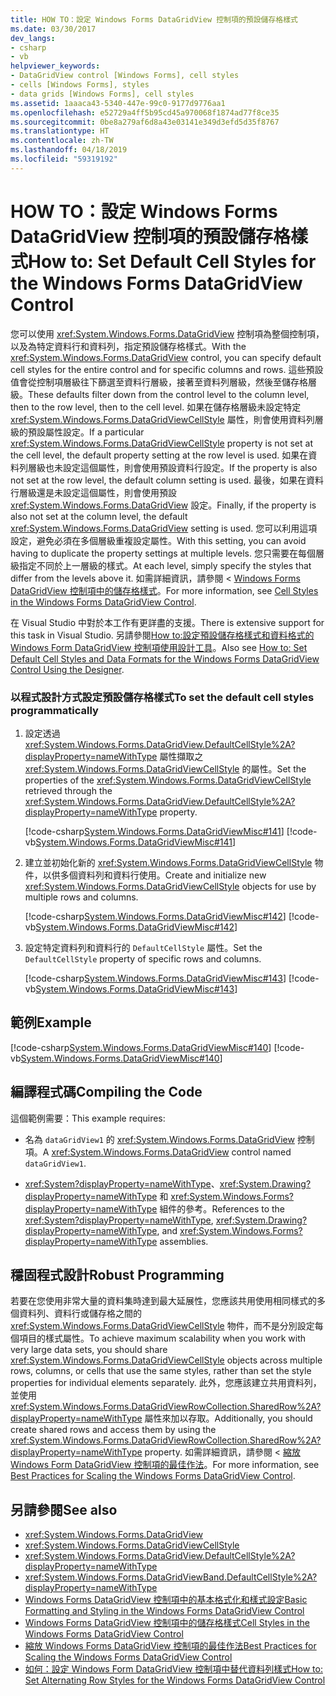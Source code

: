 ```yaml
---
title: HOW TO：設定 Windows Forms DataGridView 控制項的預設儲存格樣式
ms.date: 03/30/2017
dev_langs:
- csharp
- vb
helpviewer_keywords:
- DataGridView control [Windows Forms], cell styles
- cells [Windows Forms], styles
- data grids [Windows Forms], cell styles
ms.assetid: 1aaaca43-5340-447e-99c0-9177d9776aa1
ms.openlocfilehash: e52729a4ff5b95cd45a970068f1874ad77f8ce35
ms.sourcegitcommit: 0be8a279af6d8a43e03141e349d3efd5d35f8767
ms.translationtype: HT
ms.contentlocale: zh-TW
ms.lasthandoff: 04/18/2019
ms.locfileid: "59319192"
---
```

# <a name="how-to-set-default-cell-styles-for-the-windows-forms-datagridview-control"></a><span data-ttu-id="145a3-102">HOW TO：設定 Windows Forms DataGridView 控制項的預設儲存格樣式</span><span class="sxs-lookup"><span data-stu-id="145a3-102">How to: Set Default Cell Styles for the Windows Forms DataGridView Control</span></span>
<span data-ttu-id="145a3-103">您可以使用 <xref:System.Windows.Forms.DataGridView> 控制項為整個控制項，以及為特定資料行和資料列，指定預設儲存格樣式。</span><span class="sxs-lookup"><span data-stu-id="145a3-103">With the <xref:System.Windows.Forms.DataGridView> control, you can specify default cell styles for the entire control and for specific columns and rows.</span></span> <span data-ttu-id="145a3-104">這些預設值會從控制項層級往下篩選至資料行層級，接著至資料列層級，然後至儲存格層級。</span><span class="sxs-lookup"><span data-stu-id="145a3-104">These defaults filter down from the control level to the column level, then to the row level, then to the cell level.</span></span> <span data-ttu-id="145a3-105">如果在儲存格層級未設定特定 <xref:System.Windows.Forms.DataGridViewCellStyle> 屬性，則會使用資料列層級的預設屬性設定。</span><span class="sxs-lookup"><span data-stu-id="145a3-105">If a particular <xref:System.Windows.Forms.DataGridViewCellStyle> property is not set at the cell level, the default property setting at the row level is used.</span></span> <span data-ttu-id="145a3-106">如果在資料列層級也未設定這個屬性，則會使用預設資料行設定。</span><span class="sxs-lookup"><span data-stu-id="145a3-106">If the property is also not set at the row level, the default column setting is used.</span></span> <span data-ttu-id="145a3-107">最後，如果在資料行層級還是未設定這個屬性，則會使用預設 <xref:System.Windows.Forms.DataGridView> 設定。</span><span class="sxs-lookup"><span data-stu-id="145a3-107">Finally, if the property is also not set at the column level, the default <xref:System.Windows.Forms.DataGridView> setting is used.</span></span> <span data-ttu-id="145a3-108">您可以利用這項設定，避免必須在多個層級重複設定屬性。</span><span class="sxs-lookup"><span data-stu-id="145a3-108">With this setting, you can avoid having to duplicate the property settings at multiple levels.</span></span> <span data-ttu-id="145a3-109">您只需要在每個層級指定不同於上一層級的樣式。</span><span class="sxs-lookup"><span data-stu-id="145a3-109">At each level, simply specify the styles that differ from the levels above it.</span></span> <span data-ttu-id="145a3-110">如需詳細資訊，請參閱 < [Windows Forms DataGridView 控制項中的儲存格樣式](cell-styles-in-the-windows-forms-datagridview-control.md)。</span><span class="sxs-lookup"><span data-stu-id="145a3-110">For more information, see [Cell Styles in the Windows Forms DataGridView Control](cell-styles-in-the-windows-forms-datagridview-control.md).</span></span>  
  
 <span data-ttu-id="145a3-111">在 Visual Studio 中對於本工作有更詳盡的支援。</span><span class="sxs-lookup"><span data-stu-id="145a3-111">There is extensive support for this task in Visual Studio.</span></span>  <span data-ttu-id="145a3-112">另請參閱[How to:設定預設儲存格樣式和資料格式的 Windows Form DataGridView 控制項使用設計工具](default-cell-styles-datagridview.md)。</span><span class="sxs-lookup"><span data-stu-id="145a3-112">Also see [How to: Set Default Cell Styles and Data Formats for the Windows Forms DataGridView Control Using the Designer](default-cell-styles-datagridview.md).</span></span>  
  
### <a name="to-set-the-default-cell-styles-programmatically"></a><span data-ttu-id="145a3-113">以程式設計方式設定預設儲存格樣式</span><span class="sxs-lookup"><span data-stu-id="145a3-113">To set the default cell styles programmatically</span></span>  
  
1. <span data-ttu-id="145a3-114">設定透過 <xref:System.Windows.Forms.DataGridView.DefaultCellStyle%2A?displayProperty=nameWithType> 屬性擷取之 <xref:System.Windows.Forms.DataGridViewCellStyle> 的屬性。</span><span class="sxs-lookup"><span data-stu-id="145a3-114">Set the properties of the <xref:System.Windows.Forms.DataGridViewCellStyle> retrieved through the <xref:System.Windows.Forms.DataGridView.DefaultCellStyle%2A?displayProperty=nameWithType> property.</span></span>  
  
     [!code-csharp[System.Windows.Forms.DataGridViewMisc#141](~/samples/snippets/csharp/VS_Snippets_Winforms/System.Windows.Forms.DataGridViewMisc/CS/datagridviewmisc.cs#141)]
     [!code-vb[System.Windows.Forms.DataGridViewMisc#141](~/samples/snippets/visualbasic/VS_Snippets_Winforms/System.Windows.Forms.DataGridViewMisc/VB/datagridviewmisc.vb#141)]  
  
2. <span data-ttu-id="145a3-115">建立並初始化新的 <xref:System.Windows.Forms.DataGridViewCellStyle> 物件，以供多個資料列和資料行使用。</span><span class="sxs-lookup"><span data-stu-id="145a3-115">Create and initialize new <xref:System.Windows.Forms.DataGridViewCellStyle> objects for use by multiple rows and columns.</span></span>  
  
     [!code-csharp[System.Windows.Forms.DataGridViewMisc#142](~/samples/snippets/csharp/VS_Snippets_Winforms/System.Windows.Forms.DataGridViewMisc/CS/datagridviewmisc.cs#142)]
     [!code-vb[System.Windows.Forms.DataGridViewMisc#142](~/samples/snippets/visualbasic/VS_Snippets_Winforms/System.Windows.Forms.DataGridViewMisc/VB/datagridviewmisc.vb#142)]  
  
3. <span data-ttu-id="145a3-116">設定特定資料列和資料行的 `DefaultCellStyle` 屬性。</span><span class="sxs-lookup"><span data-stu-id="145a3-116">Set the `DefaultCellStyle` property of specific rows and columns.</span></span>  
  
     [!code-csharp[System.Windows.Forms.DataGridViewMisc#143](~/samples/snippets/csharp/VS_Snippets_Winforms/System.Windows.Forms.DataGridViewMisc/CS/datagridviewmisc.cs#143)]
     [!code-vb[System.Windows.Forms.DataGridViewMisc#143](~/samples/snippets/visualbasic/VS_Snippets_Winforms/System.Windows.Forms.DataGridViewMisc/VB/datagridviewmisc.vb#143)]  
  
## <a name="example"></a><span data-ttu-id="145a3-117">範例</span><span class="sxs-lookup"><span data-stu-id="145a3-117">Example</span></span>  
 [!code-csharp[System.Windows.Forms.DataGridViewMisc#140](~/samples/snippets/csharp/VS_Snippets_Winforms/System.Windows.Forms.DataGridViewMisc/CS/datagridviewmisc.cs#140)]
 [!code-vb[System.Windows.Forms.DataGridViewMisc#140](~/samples/snippets/visualbasic/VS_Snippets_Winforms/System.Windows.Forms.DataGridViewMisc/VB/datagridviewmisc.vb#140)]  
  
## <a name="compiling-the-code"></a><span data-ttu-id="145a3-118">編譯程式碼</span><span class="sxs-lookup"><span data-stu-id="145a3-118">Compiling the Code</span></span>  
 <span data-ttu-id="145a3-119">這個範例需要：</span><span class="sxs-lookup"><span data-stu-id="145a3-119">This example requires:</span></span>  
  
-   <span data-ttu-id="145a3-120">名為 `dataGridView1` 的 <xref:System.Windows.Forms.DataGridView> 控制項。</span><span class="sxs-lookup"><span data-stu-id="145a3-120">A <xref:System.Windows.Forms.DataGridView> control named `dataGridView1`.</span></span>  
  
-   <span data-ttu-id="145a3-121"><xref:System?displayProperty=nameWithType>、<xref:System.Drawing?displayProperty=nameWithType> 和 <xref:System.Windows.Forms?displayProperty=nameWithType> 組件的參考。</span><span class="sxs-lookup"><span data-stu-id="145a3-121">References to the <xref:System?displayProperty=nameWithType>, <xref:System.Drawing?displayProperty=nameWithType>, and <xref:System.Windows.Forms?displayProperty=nameWithType> assemblies.</span></span>  
  
## <a name="robust-programming"></a><span data-ttu-id="145a3-122">穩固程式設計</span><span class="sxs-lookup"><span data-stu-id="145a3-122">Robust Programming</span></span>  
 <span data-ttu-id="145a3-123">若要在您使用非常大量的資料集時達到最大延展性，您應該共用使用相同樣式的多個資料列、資料行或儲存格之間的 <xref:System.Windows.Forms.DataGridViewCellStyle> 物件，而不是分別設定每個項目的樣式屬性。</span><span class="sxs-lookup"><span data-stu-id="145a3-123">To achieve maximum scalability when you work with very large data sets, you should share <xref:System.Windows.Forms.DataGridViewCellStyle> objects across multiple rows, columns, or cells that use the same styles, rather than set the style properties for individual elements separately.</span></span> <span data-ttu-id="145a3-124">此外，您應該建立共用資料列，並使用 <xref:System.Windows.Forms.DataGridViewRowCollection.SharedRow%2A?displayProperty=nameWithType> 屬性來加以存取。</span><span class="sxs-lookup"><span data-stu-id="145a3-124">Additionally, you should create shared rows and access them by using the <xref:System.Windows.Forms.DataGridViewRowCollection.SharedRow%2A?displayProperty=nameWithType> property.</span></span> <span data-ttu-id="145a3-125">如需詳細資訊，請參閱 <<c0> [ 縮放 Windows Form DataGridView 控制項的最佳作法](best-practices-for-scaling-the-windows-forms-datagridview-control.md)。</span><span class="sxs-lookup"><span data-stu-id="145a3-125">For more information, see [Best Practices for Scaling the Windows Forms DataGridView Control](best-practices-for-scaling-the-windows-forms-datagridview-control.md).</span></span>  
  
## <a name="see-also"></a><span data-ttu-id="145a3-126">另請參閱</span><span class="sxs-lookup"><span data-stu-id="145a3-126">See also</span></span>

- <xref:System.Windows.Forms.DataGridView>
- <xref:System.Windows.Forms.DataGridViewCellStyle>
- <xref:System.Windows.Forms.DataGridView.DefaultCellStyle%2A?displayProperty=nameWithType>
- <xref:System.Windows.Forms.DataGridViewBand.DefaultCellStyle%2A?displayProperty=nameWithType>
- [<span data-ttu-id="145a3-127">Windows Forms DataGridView 控制項中的基本格式化和樣式設定</span><span class="sxs-lookup"><span data-stu-id="145a3-127">Basic Formatting and Styling in the Windows Forms DataGridView Control</span></span>](basic-formatting-and-styling-in-the-windows-forms-datagridview-control.md)
- [<span data-ttu-id="145a3-128">Windows Forms DataGridView 控制項中的儲存格樣式</span><span class="sxs-lookup"><span data-stu-id="145a3-128">Cell Styles in the Windows Forms DataGridView Control</span></span>](cell-styles-in-the-windows-forms-datagridview-control.md)
- [<span data-ttu-id="145a3-129">縮放 Windows Forms DataGridView 控制項的最佳作法</span><span class="sxs-lookup"><span data-stu-id="145a3-129">Best Practices for Scaling the Windows Forms DataGridView Control</span></span>](best-practices-for-scaling-the-windows-forms-datagridview-control.md)
- [<span data-ttu-id="145a3-130">如何：設定 Windows Form DataGridView 控制項中替代資料列樣式</span><span class="sxs-lookup"><span data-stu-id="145a3-130">How to: Set Alternating Row Styles for the Windows Forms DataGridView Control</span></span>](how-to-set-alternating-row-styles-for-the-windows-forms-datagridview-control.md)
